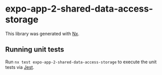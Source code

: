 # expo-app-2-shared-data-access-storage

This library was generated with [Nx](https://nx.dev).

## Running unit tests

Run `nx test expo-app-2-shared-data-access-storage` to execute the unit tests via [Jest](https://jestjs.io).
